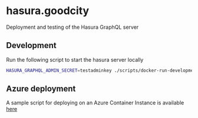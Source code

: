# hasura.goodcity

Deployment and testing of the Hasura GraphQL server

## Development

Run the following script to start the hasura server locally

```bash
HASURA_GRAPHQL_ADMIN_SECRET=testadminkey ./scripts/docker-run-development.sh
```

## Azure deployment

A sample script for deploying on an Azure Container Instance is available [here](./scripts/az-deploy.sample.sh)